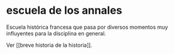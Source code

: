 # escuela de los annales
Escuela histórica francesa que pasa por diversos momentos muy influyentes para la disciplina en general.

Ver [[breve historia de la historia]].
